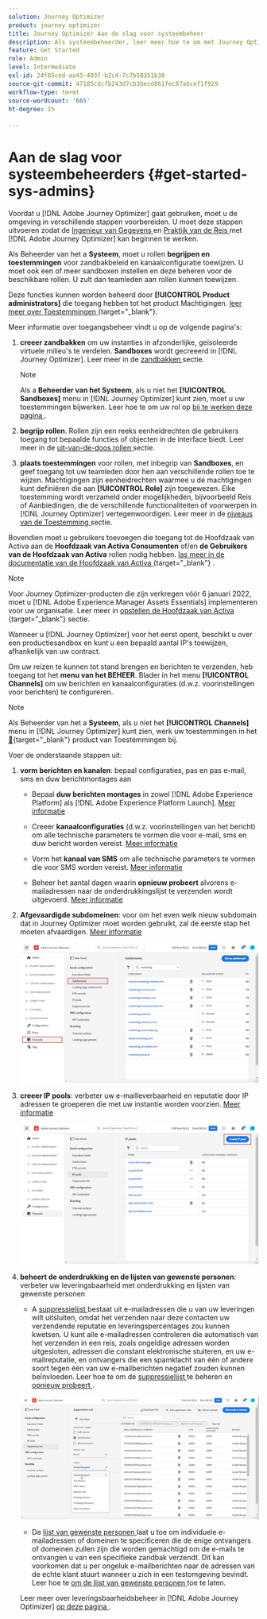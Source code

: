 ```yaml
---
solution: Journey Optimizer
product: journey optimizer
title: Journey Optimizer Aan de slag voor systeembeheer
description: Als systeembeheerder, leer meer hoe te om met Journey Optimizer te werken
feature: Get Started
role: Admin
level: Intermediate
exl-id: 24f85ced-aa45-493f-b2c4-7c7b58351b38
source-git-commit: 47185cdcfb243d7cb3becd861fec87abcef1f929
workflow-type: tm+mt
source-wordcount: '665'
ht-degree: 1%

---
```


# Aan de slag voor systeembeheerders {#get-started-sys-admins}

Voordat u [!DNL Adobe Journey Optimizer] gaat gebruiken, moet u de omgeving in verschillende stappen voorbereiden.  U moet deze stappen uitvoeren zodat de [ Ingenieur van Gegevens ](data-engineer.md) en [ Praktijk van de Reis ](marketer.md) met [!DNL Adobe Journey Optimizer] kan beginnen te werken.

Als Beheerder van het a **Systeem**, moet u rollen **begrijpen en toestemmingen** voor zandbakbeleid en kanaalconfiguratie toewijzen. U moet ook een of meer sandboxen instellen en deze beheren voor de beschikbare rollen. U zult dan teamleden aan rollen kunnen toewijzen.

Deze functies kunnen worden beheerd door **[!UICONTROL Product administrators]** die toegang hebben tot het product Machtigingen. [ leer meer over Toestemmingen ](../../administration/permissions.md){target="_blank"}.

Meer informatie over toegangsbeheer vindt u op de volgende pagina&#39;s:

1. **creeer zandbakken** om uw instanties in afzonderlijke, geïsoleerde virtuele milieu&#39;s te verdelen. **Sandboxes** wordt gecreeerd in [!DNL Journey Optimizer]. Leer meer in de [ zandbakken ](../../administration/sandboxes.md) sectie.

   >[!NOTE]
   >Als a **Beheerder van het Systeem**, als u niet het **[!UICONTROL Sandboxes]** menu in [!DNL Journey Optimizer] kunt zien, moet u uw toestemmingen bijwerken. Leer hoe te om uw rol op [ bij te werken deze pagina ](../../administration/permissions.md#edit-product-profile).

1. **begrijp rollen**. Rollen zijn een reeks eenheidrechten die gebruikers toegang tot bepaalde functies of objecten in de interface biedt. Leer meer in de [ uit-van-de-doos rollen ](../../administration/ootb-product-profiles.md) sectie.

1. **plaats toestemmingen** voor rollen, met inbegrip van **Sandboxes**, en geef toegang tot uw teamleden door hen aan verschillende rollen toe te wijzen. Machtigingen zijn eenheidrechten waarmee u de machtigingen kunt definiëren die aan **[!UICONTROL Role]** zijn toegewezen. Elke toestemming wordt verzameld onder mogelijkheden, bijvoorbeeld Reis of Aanbiedingen, die de verschillende functionaliteiten of voorwerpen in [!DNL Journey Optimizer] vertegenwoordigen. Leer meer in de [ niveaus van de Toestemming ](../../administration/high-low-permissions.md) sectie.

Bovendien moet u gebruikers toevoegen die toegang tot de Hoofdzaak van Activa aan de **Hoofdzaak van Activa Consumenten** of/en **de Gebruikers van de Hoofdzaak van Activa** rollen nodig hebben. [ las meer in de documentatie van de Hoofdzaak van Activa ](https://experienceleague.adobe.com/docs/experience-manager-assets-essentials/help/deploy-administer.html?lang=nl-NL){target="_blank"} .

>[!NOTE]
>Voor Journey Optimizer-producten die zijn verkregen vóór 6 januari 2022, moet u [!DNL Adobe Experience Manager Assets Essentials] implementeren voor uw organisatie. Leer meer in [ opstellen de Hoofdzaak van Activa ](https://experienceleague.adobe.com/docs/experience-manager-assets-essentials/help/deploy-administer.html?lang=nl-NL){target="_blank"}  sectie.

Wanneer u [!DNL Journey Optimizer] voor het eerst opent, beschikt u over een productiesandbox en kunt u een bepaald aantal IP&#39;s toewijzen, afhankelijk van uw contract.

Om uw reizen te kunnen tot stand brengen en berichten te verzenden, heb toegang tot het **menu van het BEHEER**. Blader in het menu **[!UICONTROL Channels]** om uw berichten en kanaalconfiguraties (d.w.z. voorinstellingen voor berichten) te configureren.

>[!NOTE]
>Als Beheerder van het a **Systeem**, als u niet het **[!UICONTROL Channels]** menu in [!DNL Journey Optimizer] kunt zien, werk uw toestemmingen in het [&#128279;](../../administration/permissions.md){target="_blank"} product van Toestemmingen bij.
>

Voer de onderstaande stappen uit:

1. **vorm berichten en kanalen**: bepaal configuraties, pas en pas e-mail, sms en duw berichtmontages aan

   * Bepaal **duw berichten montages** in zowel [!DNL Adobe Experience Platform] als [!DNL Adobe Experience Platform Launch]. [Meer informatie](../../push/push-gs.md)

   * Creeer **kanaalconfiguraties** (d.w.z. voorinstellingen van het bericht) om alle technische parameters te vormen die voor e-mail, sms en duw bericht worden vereist. [Meer informatie](../../configuration/channel-surfaces.md)

   * Vorm het **kanaal van SMS** om alle technische parameters te vormen die voor SMS worden vereist. [Meer informatie](../../sms/sms-configuration.md)

   * Beheer het aantal dagen waarin **opnieuw probeert** alvorens e-mailadressen naar de onderdrukkingslijst te verzenden wordt uitgevoerd. [Meer informatie](../../configuration/manage-suppression-list.md)

1. **Afgevaardigde subdomeinen**: voor om het even welk nieuw subdomain dat in Journey Optimizer moet worden gebruikt, zal de eerste stap het moeten afvaardigen. [Meer informatie](../../configuration/about-subdomain-delegation.md)

   ![](../assets/subdomain.png)

1. **creeer IP pools**: verbeter uw e-mailleverbaarheid en reputatie door IP adressen te groeperen die met uw instantie worden voorzien. [Meer informatie](../../configuration/ip-pools.md)

   ![](../assets/ip-pool.png)

1. **beheert de onderdrukking en de lijsten van gewenste personen**: verbeter uw leveringsbaarheid met onderdrukking en lijsten van gewenste personen

   * A [ suppressielijst ](../../reports/suppression-list.md) bestaat uit e-mailadressen die u van uw leveringen wilt uitsluiten, omdat het verzenden naar deze contacten uw verzendende reputatie en leveringspercentages zou kunnen kwetsen. U kunt alle e-mailadressen controleren die automatisch van het verzenden in een reis, zoals ongeldige adressen worden uitgesloten, adressen die constant elektronische stuiteren, en uw e-mailreputatie, en ontvangers die een spamklacht van één of andere soort tegen één van uw e-mailberichten negatief zouden kunnen beïnvloeden. Leer hoe te om de [ suppressielijst ](../../configuration/manage-suppression-list.md) te beheren en [ opnieuw probeert ](../../configuration/retries.md).

   ![](../assets/suppression-list-filtering-example.png)

   * De [ lijst van gewenste personen ](../../configuration/allow-list.md) laat u toe om individuele e-mailadressen of domeinen te specificeren die de enige ontvangers of domeinen zullen zijn die worden gemachtigd om de e-mails te ontvangen u van een specifieke zandbak verzendt. Dit kan voorkomen dat u per ongeluk e-mailberichten naar de adressen van de echte klant stuurt wanneer u zich in een testomgeving bevindt. Leer hoe te [ om de lijst van gewenste personen ](../../configuration/allow-list.md) toe te laten.

   Leer meer over leveringsbaarheidsbeheer in [!DNL Adobe Journey Optimizer] [ op deze pagina ](../../reports/deliverability.md).
